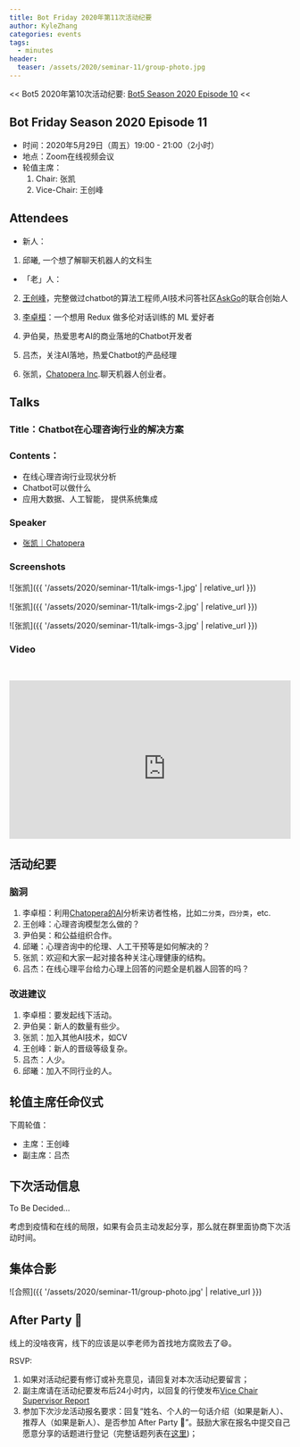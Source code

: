 ```yaml
---
title: Bot Friday 2020年第11次活动纪要
author: KyleZhang
categories: events
tags:
  - minutes
header:
  teaser: /assets/2020/seminar-11/group-photo.jpg
---
```


<< Bot5 2020年第10次活动纪要: [Bot5 Season 2020 Episode 10](https://bot5.club/events/seminar-minutes-2020-10) <<

## Bot Friday Season 2020 Episode 11

- 时间：2020年5月29日（周五）19:00 - 21:00（2小时）
- 地点：Zoom在线视频会议
- 轮值主席：
    1. Chair: 张凯
    2. Vice-Chair: 王创峰

## Attendees

- 新人：
  
1. 邱曦, 一个想了解聊天机器人的文科生

- 「老」人：

2. [王创峰](https://www.askgo.cn/)，完整做过chatbot的算法工程师,AI技术问答社区[AskGo](https://www.askgo.cn/)的联合创始人
   
3. [李卓桓](/people/huan/)：一个想用 Redux 做多伦对话训练的 ML 爱好者
   
4. 尹伯昊，热爱思考AI的商业落地的Chatbot开发者
   
5. 吕杰，关注AI落地，热爱Chatbot的产品经理
   
6. 张凯，[Chatopera Inc](https://www.chatopera.com/).聊天机器人创业者。


## Talks

### Title：Chatbot在心理咨询行业的解决方案

### Contents：

- 在线心理咨询行业现状分析
- Chatbot可以做什么
- 应用大数据、人工智能， 提供系统集成

### Speaker

- [张凯｜Chatopera](https://www.chatopera.com/)

### Screenshots

![张凯]({{ '/assets/2020/seminar-11/talk-imgs-1.jpg' | relative_url }})

![张凯]({{ '/assets/2020/seminar-11/talk-imgs-2.jpg' | relative_url }})

![张凯]({{ '/assets/2020/seminar-11/talk-imgs-3.jpg' | relative_url }})

### Video
<div class="video-container" style="
    position: relative;
    padding-bottom:56.25%;
    padding-top:30px;
    height:0;
    overflow:hidden;
">
  <iframe width="560" height="315"
    src="https://www.youtube.com/embed/buurLyAD8Tw"
    frameborder="0"
    allow="accelerometer; autoplay; encrypted-media; gyroscope; picture-in-picture"
    allowfullscreen
  ></iframe>
</div>

## 活动纪要

### 脑洞

1. 李卓桓：利用[Chatopera的AI](https://docs.chatopera.com/products/psych-assistant/index.html)分析来访者性格，比如`二分类`，`四分类`，etc.
2. 王创峰：心理咨询模型怎么做的？
3. 尹伯昊：和公益组织合作。
4. 邱曦：心理咨询中的伦理、人工干预等是如何解决的？
5. 张凯：欢迎和大家一起对接各种关注心理健康的结构。
6. 吕杰：在线心理平台给力心理上回答的问题全是机器人回答的吗？

### 改进建议

1. 李卓桓：要发起线下活动。
2. 尹伯昊：新人的数量有些少。
3. 张凯：加入其他AI技术，如CV
4. 王创峰：新人的晋级等级复杂。
5. 吕杰：人少。
6. 邱曦：加入不同行业的人。

## 轮值主席任命仪式

下周轮值：
- 主席：王创峰
- 副主席：吕杰

## 下次活动信息

To Be Decided...

考虑到疫情和在线的局限，如果有会员主动发起分享，那么就在群里面协商下次活动时间。

## 集体合影

![合照]({{ '/assets/2020/seminar-11/group-photo.jpg' | relative_url }})

## After Party 🍻

线上的没啥夜宵，线下的应该是以李老师为首找地方腐败去了😄。

RSVP:

1. 如果对活动纪要有修订或补充意见，请回复对本次活动纪要留言；
2. 副主席请在活动纪要发布后24小时内，以回复的行使发布[Vice Chair Supervisor Report](/manuals/chair/#vice-chair-supervisor-report)
3. 参加下次沙龙活动报名要求：回复“姓名、个人的一句话介绍（如果是新人）、推荐人（如果是新人）、是否参加 After Party 🍻”。鼓励大家在报名中提交自己愿意分享的话题进行登记（完整话题列表在[这里](https://www.bot5.club/talks/))；

